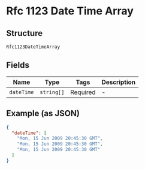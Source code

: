 
# Rfc 1123 Date Time Array

## Structure

`Rfc1123DateTimeArray`

## Fields

| Name | Type | Tags | Description |
|  --- | --- | --- | --- |
| `dateTime` | `string[]` | Required | - |

## Example (as JSON)

```json
{
  "dateTime": [
    "Mon, 15 Jun 2009 20:45:30 GMT",
    "Mon, 15 Jun 2009 20:45:30 GMT",
    "Mon, 15 Jun 2009 20:45:30 GMT"
  ]
}
```

